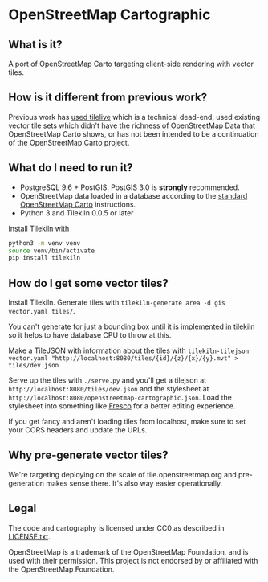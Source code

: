 # OpenStreetMap Cartographic

## What is it?

A port of OpenStreetMap Carto targeting client-side rendering with vector tiles.

## How is it different from previous work?

Previous work has [used tilelive](rory) which is a technical dead-end, used existing vector tile sets which didn't have the richness of OpenStreetMap Data that OpenStreetMap Carto shows, or has not been intended to be a continuation of the OpenStreetMap Carto project.

## What do I need to run it?

- PostgreSQL 9.6 + PostGIS. PostGIS 3.0 is **strongly** recommended.
- OpenStreetMap data loaded in a database according to the [standard OpenStreetMap Carto](https://github.com/gravitystorm/openstreetmap-carto/blob/master/INSTALL.md#openstreetmap-data) instructions.
- Python 3 and Tilekiln 0.0.5 or later

Install Tilekiln with
```sh
python3 -m venv venv
source venv/bin/activate
pip install tilekiln
```

## How do I get some vector tiles?

Install Tilekiln. Generate tiles with ``tilekiln-generate area -d gis vector.yaml tiles/``.

You can't generate for just a bounding box until [it is implemented in tilekiln](https://github.com/pnorman/tilekiln/issues/8) so it helps to have database CPU to throw at this.

Make a TileJSON with information about the tiles with ``tilekiln-tilejson vector.yaml "http://localhost:8080/tiles/{id}/{z}/{x}/{y}.mvt" > tiles/dev.json``

Serve up the tiles with ``./serve.py`` and you'll get a tilejson at ``http://localhost:8080/tiles/dev.json`` and the stylesheet at ``http://localhost:8080/openstreetmap-cartographic.json``. Load the stylesheet into something like [Fresco](https://fresco.gospatial.org/) for a better editing experience.

If you get fancy and aren't loading tiles from localhost, make sure to set your CORS headers and update the URLs.

## Why pre-generate vector tiles?

We're targeting deploying on the scale of tile.openstreetmap.org and pre-generation makes sense there. It's also way easier operationally.

## Legal

The code and cartography is licensed under CC0 as described in [LICENSE.txt](LICENSE.txt).

OpenStreetMap is a trademark of the OpenStreetMap Foundation, and is used with their permission. This project is not endorsed by or affiliated with the OpenStreetMap Foundation.
